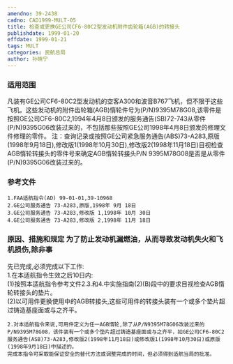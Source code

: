 ```yaml
---
amendno: 39-2438  
cadno: CAD1999-MULT-05  
title: 检查或更换GE公司CF6-80C2型发动机附件齿轮箱(AGB)的转接头  
publishdate: 1999-01-20  
effdate: 1999-01-21  
tags: MULT  
categories: 民航总局  
author: 孙晓宁  
---
```

  
### 适用范围  
凡装有GE公司CF6-80C2型发动机的空客A300和波音B767飞机，但不限于这些飞机。这些发动机的附件齿轮箱(AGB)惰轮件号为(P/N)9395M78G08,该零件是按照GE公司CF6-80C2,1994年4月8日颁发的服务通告(SB)72-743从零件(P/N)9395G06改装过来的，不包括那些按照GE公司1998年4月8日颁发的修理文件修理的零件。
注：查询记录或按照GE公司紧急服务通告(ABS)73-A283,原版(1998年9月18日),修改版1(1998年10月30日),修改版2(1998年11月18日)目视检查AGB惰轮转接头的零件号来确定AGB惰轮转接头P/N 9395M78G08是否是从零件(P/N)9395G06改装过来的。  
  
<!--more-->  
### 参考文件  
    1.FAA适航指令(AD) 99-01-01,39-10968  
    2.GE公司服务通告 73-A283,原版,1998年 9月 18日  
    3.GE公司服务通告 73-A283,修改版 1,1998年 10月 30日  
    4.GE公司服务通告 73-A283,修改版 2,1998年 11月 18日  
  
### 原因、措施和规定 为了防止发动机漏燃油，从而导致发动机失火和飞机损伤,除非事  
      
先已完成,必须完成以下工作:  
    1.在本适航指令生效之后10日内:  
    (1)按照本适航指令参考文件2.3.和4.中实施指南(2)(B)段中的要求目视检查AGB惰轮转接头的垫片。  
    (2)以可用件更换使用中的AGB转接头,这些可用件的转接头装有一个或多个垫片超过铸造基座面或与之齐平。  
  
    2.对本适航指令来说,可用件定义为任一AGB惰轮,除了从P/N9395M78G06改装过来的P/N9395M78G08，该件装有一个或多个垫片超过铸造基座面或与之齐平，如GE公司CF6-80C2服务通告(ASB)73-A283,修改版2(1998年11月18日)或修改版1(1998年10月30日)或原版(1998年9月18日)中描述的。    
    完成本指令可采取能保证安全的替代方法或调整完成的时间，但必须得到适航当局的批准。  

